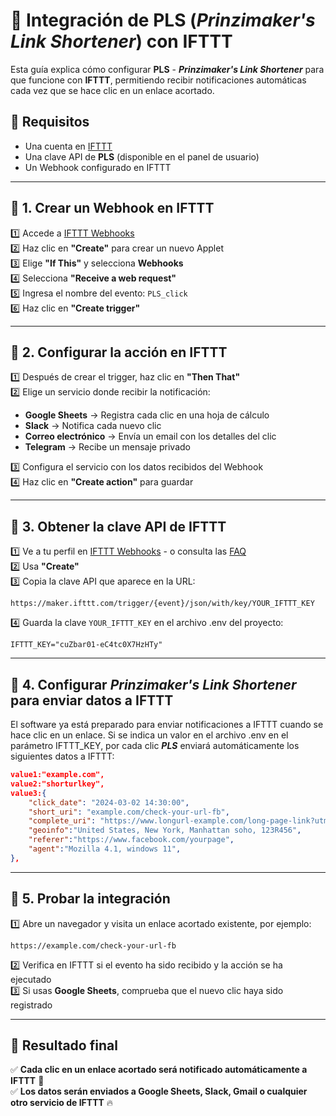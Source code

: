 # 📌 Integración de PLS (*Prinzimaker's Link Shortener*) con IFTTT

Esta guía explica cómo configurar **PLS** - ***Prinzimaker's Link Shortener*** para que funcione con **IFTTT**, permitiendo recibir notificaciones automáticas cada vez que se hace clic en un enlace acortado.

## 📌 Requisitos
- Una cuenta en [IFTTT](https://ifttt.com/)
- Una clave API de **PLS** (disponible en el panel de usuario)
- Un Webhook configurado en IFTTT

---

## 🔹 1. Crear un Webhook en IFTTT
1️⃣ Accede a [IFTTT Webhooks](https://ifttt.com/maker_webhooks) \
2️⃣ Haz clic en **"Create"** para crear un nuevo Applet \
3️⃣ Elige **"If This"** y selecciona **Webhooks** \
4️⃣ Selecciona **"Receive a web request"** \
5️⃣ Ingresa el nombre del evento: `PLS_click` \
6️⃣ Haz clic en **"Create trigger"**

---

## 🔹 2. Configurar la acción en IFTTT
1️⃣ Después de crear el trigger, haz clic en **"Then That"** \
2️⃣ Elige un servicio donde recibir la notificación:
   - **Google Sheets** → Registra cada clic en una hoja de cálculo
   - **Slack** → Notifica cada nuevo clic
   - **Correo electrónico** → Envía un email con los detalles del clic
   - **Telegram** → Recibe un mensaje privado

3️⃣ Configura el servicio con los datos recibidos del Webhook \
4️⃣ Haz clic en **"Create action"** para guardar

---

## 🔹 3. Obtener la clave API de IFTTT
1️⃣ Ve a tu perfil en [IFTTT Webhooks](https://ifttt.com/maker_webhooks) - o consulta las [FAQ](https://help.ifttt.com/hc/en-us/articles/115010230347-Webhooks-service-FAQ) \
2️⃣ Usa **"Create"** \
3️⃣ Copia la clave API que aparece en la URL:
   ```
   https://maker.ifttt.com/trigger/{event}/json/with/key/YOUR_IFTTT_KEY
   ```
4️⃣ Guarda la clave `YOUR_IFTTT_KEY` en el archivo .env del proyecto:
```.env
IFTTT_KEY="cuZbar01-eC4tc0X7HzHTy"
```

---

## 🔹 4. Configurar *Prinzimaker's Link Shortener* para enviar datos a IFTTT

El software ya está preparado para enviar notificaciones a IFTTT cuando se hace clic en un enlace. Si se indica un valor en el archivo .env en el parámetro IFTTT_KEY, por cada clic ***PLS*** enviará automáticamente los siguientes datos a IFTTT:
   ```json
   value1:"example.com",
   value2:"shorturlkey",
   value3:{
       "click_date": "2024-03-02 14:30:00",
       "short_uri": "example.com/check-your-url-fb",
       "complete_uri": "https://www.longurl-example.com/long-page-link?utm_social=fb",
       "geoinfo":"United States, New York, Manhattan soho, 123R456",
       "referer":"https://www.facebook.com/yourpage",
       "agent":"Mozilla 4.1, windows 11",
   },
   ```

---

## 🔹 5. Probar la integración
1️⃣ Abre un navegador y visita un enlace acortado existente, por ejemplo:
   ```
   https://example.com/check-your-url-fb
   ```
2️⃣ Verifica en IFTTT si el evento ha sido recibido y la acción se ha ejecutado \
3️⃣ Si usas **Google Sheets**, comprueba que el nuevo clic haya sido registrado

---

## 🎯 Resultado final
✅ **Cada clic en un enlace acortado será notificado automáticamente a IFTTT** 🚀 \
✅ **Los datos serán enviados a Google Sheets, Slack, Gmail o cualquier otro servicio de IFTTT** 🔥
